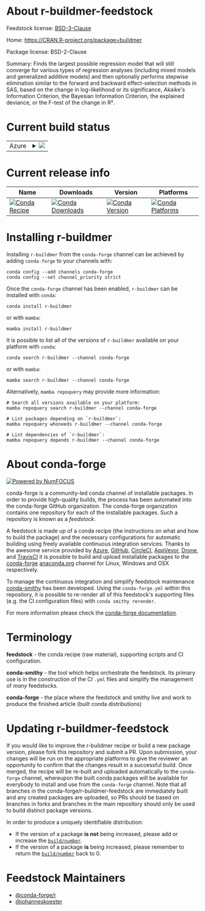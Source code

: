 About r-buildmer-feedstock
==========================

Feedstock license: [BSD-3-Clause](https://github.com/conda-forge/r-buildmer-feedstock/blob/main/LICENSE.txt)

Home: https://CRAN.R-project.org/package=buildmer

Package license: BSD-2-Clause

Summary: Finds the largest possible regression model that will still converge for various types of regression analyses (including mixed models and generalized additive models) and then optionally performs stepwise elimination similar to the forward and backward effect-selection methods in SAS, based on the change in log-likelihood or its significance, Akaike's Information Criterion, the Bayesian Information Criterion, the explained deviance, or the F-test of the change in R².

Current build status
====================


<table>
    
  <tr>
    <td>Azure</td>
    <td>
      <details>
        <summary>
          <a href="https://dev.azure.com/conda-forge/feedstock-builds/_build/latest?definitionId=18498&branchName=main">
            <img src="https://dev.azure.com/conda-forge/feedstock-builds/_apis/build/status/r-buildmer-feedstock?branchName=main">
          </a>
        </summary>
        <table>
          <thead><tr><th>Variant</th><th>Status</th></tr></thead>
          <tbody><tr>
              <td>linux_64_r_base4.3</td>
              <td>
                <a href="https://dev.azure.com/conda-forge/feedstock-builds/_build/latest?definitionId=18498&branchName=main">
                  <img src="https://dev.azure.com/conda-forge/feedstock-builds/_apis/build/status/r-buildmer-feedstock?branchName=main&jobName=linux&configuration=linux%20linux_64_r_base4.3" alt="variant">
                </a>
              </td>
            </tr><tr>
              <td>linux_64_r_base4.4</td>
              <td>
                <a href="https://dev.azure.com/conda-forge/feedstock-builds/_build/latest?definitionId=18498&branchName=main">
                  <img src="https://dev.azure.com/conda-forge/feedstock-builds/_apis/build/status/r-buildmer-feedstock?branchName=main&jobName=linux&configuration=linux%20linux_64_r_base4.4" alt="variant">
                </a>
              </td>
            </tr><tr>
              <td>osx_64_r_base4.3</td>
              <td>
                <a href="https://dev.azure.com/conda-forge/feedstock-builds/_build/latest?definitionId=18498&branchName=main">
                  <img src="https://dev.azure.com/conda-forge/feedstock-builds/_apis/build/status/r-buildmer-feedstock?branchName=main&jobName=osx&configuration=osx%20osx_64_r_base4.3" alt="variant">
                </a>
              </td>
            </tr><tr>
              <td>osx_64_r_base4.4</td>
              <td>
                <a href="https://dev.azure.com/conda-forge/feedstock-builds/_build/latest?definitionId=18498&branchName=main">
                  <img src="https://dev.azure.com/conda-forge/feedstock-builds/_apis/build/status/r-buildmer-feedstock?branchName=main&jobName=osx&configuration=osx%20osx_64_r_base4.4" alt="variant">
                </a>
              </td>
            </tr><tr>
              <td>win_64_r_base4.3</td>
              <td>
                <a href="https://dev.azure.com/conda-forge/feedstock-builds/_build/latest?definitionId=18498&branchName=main">
                  <img src="https://dev.azure.com/conda-forge/feedstock-builds/_apis/build/status/r-buildmer-feedstock?branchName=main&jobName=win&configuration=win%20win_64_r_base4.3" alt="variant">
                </a>
              </td>
            </tr><tr>
              <td>win_64_r_base4.4</td>
              <td>
                <a href="https://dev.azure.com/conda-forge/feedstock-builds/_build/latest?definitionId=18498&branchName=main">
                  <img src="https://dev.azure.com/conda-forge/feedstock-builds/_apis/build/status/r-buildmer-feedstock?branchName=main&jobName=win&configuration=win%20win_64_r_base4.4" alt="variant">
                </a>
              </td>
            </tr>
          </tbody>
        </table>
      </details>
    </td>
  </tr>
</table>

Current release info
====================

| Name | Downloads | Version | Platforms |
| --- | --- | --- | --- |
| [![Conda Recipe](https://img.shields.io/badge/recipe-r--buildmer-green.svg)](https://anaconda.org/conda-forge/r-buildmer) | [![Conda Downloads](https://img.shields.io/conda/dn/conda-forge/r-buildmer.svg)](https://anaconda.org/conda-forge/r-buildmer) | [![Conda Version](https://img.shields.io/conda/vn/conda-forge/r-buildmer.svg)](https://anaconda.org/conda-forge/r-buildmer) | [![Conda Platforms](https://img.shields.io/conda/pn/conda-forge/r-buildmer.svg)](https://anaconda.org/conda-forge/r-buildmer) |

Installing r-buildmer
=====================

Installing `r-buildmer` from the `conda-forge` channel can be achieved by adding `conda-forge` to your channels with:

```
conda config --add channels conda-forge
conda config --set channel_priority strict
```

Once the `conda-forge` channel has been enabled, `r-buildmer` can be installed with `conda`:

```
conda install r-buildmer
```

or with `mamba`:

```
mamba install r-buildmer
```

It is possible to list all of the versions of `r-buildmer` available on your platform with `conda`:

```
conda search r-buildmer --channel conda-forge
```

or with `mamba`:

```
mamba search r-buildmer --channel conda-forge
```

Alternatively, `mamba repoquery` may provide more information:

```
# Search all versions available on your platform:
mamba repoquery search r-buildmer --channel conda-forge

# List packages depending on `r-buildmer`:
mamba repoquery whoneeds r-buildmer --channel conda-forge

# List dependencies of `r-buildmer`:
mamba repoquery depends r-buildmer --channel conda-forge
```


About conda-forge
=================

[![Powered by
NumFOCUS](https://img.shields.io/badge/powered%20by-NumFOCUS-orange.svg?style=flat&colorA=E1523D&colorB=007D8A)](https://numfocus.org)

conda-forge is a community-led conda channel of installable packages.
In order to provide high-quality builds, the process has been automated into the
conda-forge GitHub organization. The conda-forge organization contains one repository
for each of the installable packages. Such a repository is known as a *feedstock*.

A feedstock is made up of a conda recipe (the instructions on what and how to build
the package) and the necessary configurations for automatic building using freely
available continuous integration services. Thanks to the awesome service provided by
[Azure](https://azure.microsoft.com/en-us/services/devops/), [GitHub](https://github.com/),
[CircleCI](https://circleci.com/), [AppVeyor](https://www.appveyor.com/),
[Drone](https://cloud.drone.io/welcome), and [TravisCI](https://travis-ci.com/)
it is possible to build and upload installable packages to the
[conda-forge](https://anaconda.org/conda-forge) [anaconda.org](https://anaconda.org/)
channel for Linux, Windows and OSX respectively.

To manage the continuous integration and simplify feedstock maintenance
[conda-smithy](https://github.com/conda-forge/conda-smithy) has been developed.
Using the ``conda-forge.yml`` within this repository, it is possible to re-render all of
this feedstock's supporting files (e.g. the CI configuration files) with ``conda smithy rerender``.

For more information please check the [conda-forge documentation](https://conda-forge.org/docs/).

Terminology
===========

**feedstock** - the conda recipe (raw material), supporting scripts and CI configuration.

**conda-smithy** - the tool which helps orchestrate the feedstock.
                   Its primary use is in the construction of the CI ``.yml`` files
                   and simplify the management of *many* feedstocks.

**conda-forge** - the place where the feedstock and smithy live and work to
                  produce the finished article (built conda distributions)


Updating r-buildmer-feedstock
=============================

If you would like to improve the r-buildmer recipe or build a new
package version, please fork this repository and submit a PR. Upon submission,
your changes will be run on the appropriate platforms to give the reviewer an
opportunity to confirm that the changes result in a successful build. Once
merged, the recipe will be re-built and uploaded automatically to the
`conda-forge` channel, whereupon the built conda packages will be available for
everybody to install and use from the `conda-forge` channel.
Note that all branches in the conda-forge/r-buildmer-feedstock are
immediately built and any created packages are uploaded, so PRs should be based
on branches in forks and branches in the main repository should only be used to
build distinct package versions.

In order to produce a uniquely identifiable distribution:
 * If the version of a package **is not** being increased, please add or increase
   the [``build/number``](https://docs.conda.io/projects/conda-build/en/latest/resources/define-metadata.html#build-number-and-string).
 * If the version of a package **is** being increased, please remember to return
   the [``build/number``](https://docs.conda.io/projects/conda-build/en/latest/resources/define-metadata.html#build-number-and-string)
   back to 0.

Feedstock Maintainers
=====================

* [@conda-forge/r](https://github.com/conda-forge/r/)
* [@johanneskoester](https://github.com/johanneskoester/)


